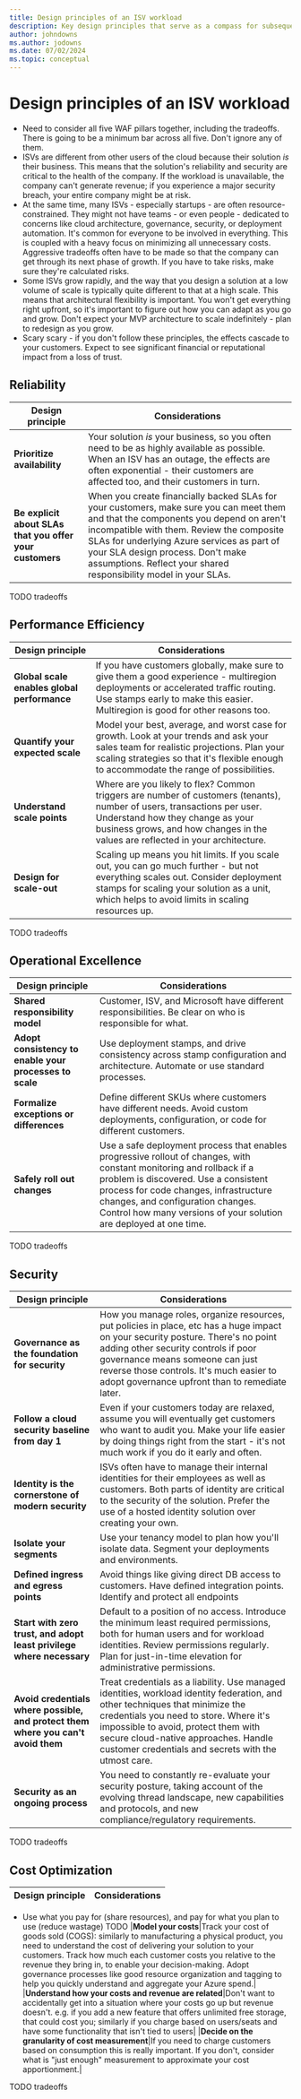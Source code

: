 ```yaml
---
title: Design principles of an ISV workload
description: Key design principles that serve as a compass for subsequent design decisions across technical domains and the critical design areas.
author: johndowns
ms.author: jodowns
ms.date: 07/02/2024
ms.topic: conceptual
---
```


# Design principles of an ISV workload

- Need to consider all five WAF pillars together, including the tradeoffs. There is going to be a minimum bar across all five. Don't ignore any of them.
- ISVs are different from other users of the cloud because their solution *is* their business. This means that the solution's reliability and security are critical to the health of the company. If the workload is unavailable, the company can't generate revenue; if you experience a major security breach, your entire company might be at risk.
- At the same time, many ISVs - especially startups - are often resource-constrained. They might not have teams - or even people - dedicated to concerns like cloud architecture, governance, security, or deployment automation. It's common for everyone to be involved in everything. This is coupled with a heavy focus on minimizing all unnecessary costs. Aggressive tradeoffs often have to be made so that the company can get through its next phase of growth. If you have to take risks, make sure they're calculated risks.
- Some ISVs grow rapidly, and the way that you design a solution at a low volume of scale is typically quite different to that at a high scale. This means that architectural flexibility is important. You won't get everything right upfront, so it's important to figure out how you can adapt as you go and grow. Don't expect your MVP architecture to scale indefinitely - plan to redesign as you grow.
- Scary scary - if you don't follow these principles, the effects cascade to your customers. Expect to see significant financial or reputational impact from a loss of trust.

## Reliability

|Design principle|Considerations|
|---|---|
|**Prioritize availability**|Your solution *is* your business, so you often need to be as highly available as possible. When an ISV has an outage, the effects are often exponential - their customers are affected too, and their customers in turn.|
|**Be explicit about SLAs that you offer your customers**|When you create financially backed SLAs for your customers, make sure you can meet them and that the components you depend on aren't incompatible with them. Review the composite SLAs for underlying Azure services as part of your SLA design process. Don't make assumptions. Reflect your shared responsibility model in your SLAs.|

TODO tradeoffs

## Performance Efficiency

|Design principle|Considerations|
|---|---|
|**Global scale enables global performance**|If you have customers globally, make sure to give them a good experience - multiregion deployments or accelerated traffic routing. Use stamps early to make this easier. Multiregion is good for other reasons too.|
|**Quantify your expected scale**|Model your best, average, and worst case for growth. Look at your trends and ask your sales team for realistic projections. Plan your scaling strategies so that it's flexible enough to accommodate the range of possibilities.|
|**Understand scale points**|Where are you likely to flex? Common triggers are number of customers (tenants), number of users, transactions per user. Understand how they change as your business grows, and how changes in the values are reflected in your architecture.|
|**Design for scale-out**|Scaling up means you hit limits. If you scale out, you can go much further - but not everything scales out. Consider deployment stamps for scaling your solution as a unit, which helps to avoid limits in scaling resources up.|

TODO tradeoffs

## Operational Excellence

|Design principle|Considerations|
|---|---|
|**Shared responsibility model**|Customer, ISV, and Microsoft have different responsibilities. Be clear on who is responsible for what.|
|**Adopt consistency to enable your processes to scale**|Use deployment stamps, and drive consistency across stamp configuration and architecture. Automate or use standard processes.|
|**Formalize exceptions or differences**|Define different SKUs where customers have different needs. Avoid custom deployments, configuration, or code for different customers.|
|**Safely roll out changes**|Use a safe deployment process that enables progressive rollout of changes, with constant monitoring and rollback if a problem is discovered. Use a consistent process for code changes, infrastructure changes, and configuration changes. Control how many versions of your solution are deployed at one time.|

TODO tradeoffs

## Security

|Design principle|Considerations|
|---|---|
|**Governance as the foundation for security**|How you manage roles, organize resources, put policies in place, etc has a huge impact on your security posture. There's no point adding other security controls if poor governance means someone can just reverse those controls. It's much easier to adopt governance upfront than to remediate later.|
|**Follow a cloud security baseline from day 1**|Even if your customers today are relaxed, assume you will eventually get customers who want to audit you. Make your life easier  by doing things right from the start - it's not much work if you do it early and often.|
|**Identity is the cornerstone of modern security**|ISVs often have to manage their internal identities for their employees as well as customers. Both parts of identity are critical to the security of the solution. Prefer the use of a hosted identity solution over creating your own.|
|**Isolate your segments**|Use your tenancy model to plan how you'll isolate data. Segment your deployments and environments.|
|**Defined ingress and egress points**|Avoid things like giving direct DB access to customers. Have defined integration points. Identify and protect all endpoints|
|**Start with zero trust, and adopt least privilege where necessary**|Default to a position of no access. Introduce the minimum least required permissions, both for human users and for workload identities. Review permissions regularly. Plan for just-in-time elevation for administrative permissions.|
|**Avoid credentials where possible, and protect them where you can't avoid them**|Treat credentials as a liability. Use managed identities, workload identity federation, and other techniques that minimize the credentials you need to store. Where it's impossible to avoid, protect them with secure cloud-native approaches. Handle customer credentials and secrets with the utmost care.|
|**Security as an ongoing process**|You need to constantly re-evaluate your security posture, taking account of the evolving thread landscape, new capabilities and protocols, and new compliance/regulatory requirements.|

TODO tradeoffs

## Cost Optimization

|Design principle|Considerations|
|---|---|
- Use what you pay for (share resources), and pay for what you plan to use (reduce wastage) TODO
|**Model your costs**|Track your cost of goods sold (COGS): similarly to manufacturing a physical product, you need to understand the cost of delivering your solution to your customers. Track how much each customer costs you relative to the revenue they bring in, to enable your decision-making. Adopt governance processes like good resource organization and tagging to help you quickly understand and aggregate your Azure spend.|
|**Understand how your costs and revenue are related**|Don't want to accidentally get into a situation where your costs go up but revenue doesn't. e.g. if you add a new feature that offers unlimited free storage, that could cost you; similarly if you charge based on users/seats and have some functionality that isn't tied to users|
|**Decide on the granularity of cost measurement**|If you need to charge customers based on consumption this is really important. If you don't, consider what is "just enough" measurement to approximate your cost apportionment.|

TODO tradeoffs
